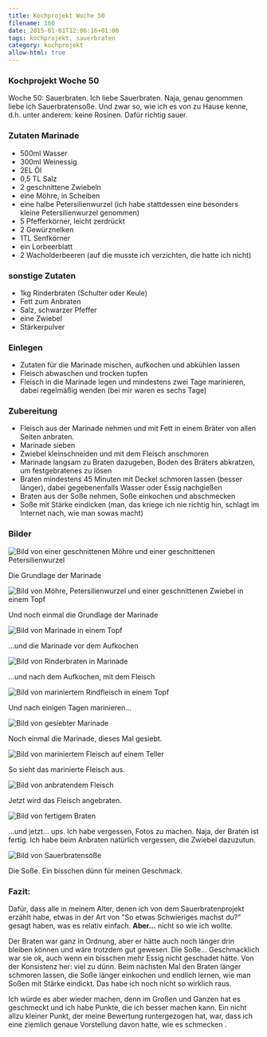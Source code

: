 ```yaml
---
title: Kochprojekt Woche 50
filename: 160
date: 2015-01-01T12:06:16+01:00
tags: kochprojekt, sauerbraten
category: kochprojekt
allow-html: true
---
```

### Kochprojekt Woche 50
<p>Woche 50: Sauerbraten. Ich liebe Sauerbraten. Naja, genau genommen liebe ich Sauerbratensoße. Und zwar so, wie ich es von zu Hause kenne, d.h. unter anderem: keine Rosinen. Dafür richtig sauer.</p>

<h3>Zutaten Marinade</h3>
<ul>
<li>500ml Wasser</li>
<li>300ml Weinessig</li>
<li>2EL Öl</li>
<li>0,5 TL Salz</li>
<li>2 geschnittene Zwiebeln</li>
<li>eine Möhre, in Scheiben</li>
<li>eine halbe Petersilienwurzel (ich habe stattdessen eine besonders kleine Petersilienwurzel genommen)</li>
<li>5 Pfefferkörner, leicht zerdrückt</li>
<li>2 Gewürznelken</li>
<li>1TL Senfkörner</li>
<li>ein Lorbeerblatt</li>
<li>2 Wacholderbeeren (auf die musste ich verzichten, die hatte ich nicht)</li>
</ul>

<h3>sonstige Zutaten</h3>
<ul>
<li>1kg Rinderbraten (Schulter oder Keule)</li>
<li>Fett zum Anbraten</li>
<li>Salz, schwarzer Pfeffer</li>
<li>eine Zwiebel</li>
<li>Stärkerpulver</li>
</ul>

<h3>Einlegen</h3>
<ul>
<li>Zutaten für die Marinade mischen, aufkochen und abkühlen lassen</li>
<li>Fleisch abwaschen und trocken tupfen</li>
<li>Fleisch in die Marinade legen und mindestens zwei Tage marinieren, dabei regelmäßig wenden (bei mir waren es sechs Tage)</li>
</ul>

<h3>Zubereitung</h3>
<ul>
<li>Fleisch aus der Marinade nehmen und mit Fett in einem Bräter von allen Seiten anbraten.</li>
<li>Marinade sieben</li>
<li>Zwiebel kleinschneiden und mit dem Fleisch anschmoren</li>
<li>Marinade langsam zu Braten dazugeben, Boden des Bräters abkratzen, um festgebratenes zu lösen</li>
<li>Braten mindestens 45 Minuten mit Deckel schmoren lassen (besser länger), dabei gegebenenfalls Wasser oder Essig nachgießen</li>
<li>Braten aus der Soße nehmen, Soße einkochen und abschmecken</li>
<li>Soße mit Stärke eindicken (man, das kriege ich nie richtig hin, schlagt im Internet nach, wie man sowas macht)</li>
</ul>

<h3>Bilder</h3>
<img src="https://www.strangerthanusual.de/hosted_files/468/download" alt="Bild von einer geschnittenen Möhre und einer geschnittenen Petersilienwurzel">
<p>Die Grundlage der Marinade</p>
<img src="https://www.strangerthanusual.de/hosted_files/469/download" alt="Bild von Möhre, Petersilienwurzel und einer geschnittenen Zwiebel in einem Topf">
<p>Und noch einmal die Grundlage der Marinade</p>
<img src="https://www.strangerthanusual.de/hosted_files/470/download" alt="Bild von Marinade in einem Topf">
<p>...und die Marinade vor dem Aufkochen</p>
<img src="https://www.strangerthanusual.de/hosted_files/471/download" alt="Bild von Rinderbraten in Marinade">
<p>...und nach dem Aufkochen, mit dem Fleisch</p>
<img src="https://www.strangerthanusual.de/hosted_files/472/download" alt="Bild von mariniertem Rindfleisch in einem Topf">
<p>Und nach einigen Tagen marinieren...</p>
<img src="https://www.strangerthanusual.de/hosted_files/473/download" alt="Bild von gesiebter Marinade">
<p>Noch einmal die Marinade, dieses Mal gesiebt.</p>
<img src="https://www.strangerthanusual.de/hosted_files/474/download" alt="Bild von mariniertem Fleisch auf einem Teller">
<p>So sieht das marinierte Fleisch aus.</p>
<img src="https://www.strangerthanusual.de/hosted_files/475/download" alt="Bild von anbratendem Fleisch">
<p>Jetzt wird das Fleisch angebraten.</p>
<img src="https://www.strangerthanusual.de/hosted_files/476/download" alt="Bild von fertigem Braten">
<p>...und jetzt... ups. Ich habe vergessen, Fotos zu machen. Naja, der Braten ist fertig. Ich habe beim Anbraten natürlich vergessen, die Zwiebel dazuzutun.</p>
<img src="https://www.strangerthanusual.de/hosted_files/477/download" alt="Bild von Sauerbratensoße">
<p>Die Soße. Ein bisschen dünn für meinen Geschmack.</p>

<h3>Fazit:</h3>
<p>Dafür, dass alle in meinem Alter, denen ich von dem Sauerbratenprojekt erzählt habe, etwas in der Art von "So etwas Schwieriges machst du?" gesagt haben, was es relativ einfach. <strong>Aber...</strong> nicht so wie ich wollte.</p>
<p>Der Braten war ganz in Ordnung, aber er hätte auch noch länger drin bleiben können und wäre trotzdem gut gewesen. Die Soße... Geschmacklich war sie ok, auch wenn ein bisschen mehr Essig nicht geschadet hätte. Von der Konsistenz her: viel zu dünn. Beim nächsten Mal den Braten länger schmoren lassen, die Soße länger einkochen und endlich lernen, wie man Soßen mit Stärke eindickt. Das habe ich noch nicht so wirklich raus.</p>
<p>Ich würde es aber wieder machen, denn im Großen und Ganzen hat es geschmeckt und ich habe Punkte, die ich besser machen kann. Ein nicht allzu kleiner Punkt, der meine Bewertung runtergezogen hat, war, dass ich eine ziemlich genaue Vorstellung davon hatte, wie es schmecken .</p>
